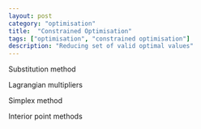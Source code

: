 ```yaml
---
layout: post
category: "optimisation"
title:  "Constrained Optimisation"
tags: ["optimisation", "constrained optimisation"]
description: "Reducing set of valid optimal values"
---
```


Substitution method

Lagrangian multipliers

Simplex method

Interior point methods
